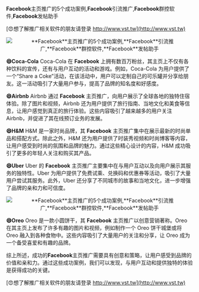 **Facebook**主页推广的5个成功案例,**Facebook**引流推广,**Facebook**群控软件,**Facebook**发帖助手

[😍想了解推广相关软件的朋友请登录 http://www.vst.tw](http://www.vst.tw)

 <center><img src="https://vst.tw/MP4/tuiguang/png/3.png" alt="**Facebook**主页推广的5个成功案例,**Facebook**引流推广,**Facebook**群控软件,**Facebook**发帖助手"></center>

**😄Coca-Cola**
Coca-Cola 在 **Facebook** 上拥有数百万粉丝，其主页上不仅有各种饮料的宣传，还有与用户互动的活动和游戏。例如，Coca-Cola 为用户提供了一个“Share a Coke”活动，在该活动中，用户可以定制自己的可乐罐并分享给朋友。这一活动吸引了大量用户参与，提高了品牌的知名度和好感度。

**😄Airbnb**
Airbnb 通过 **Facebook** 主页推广，向用户展示了全球各地的独特住宿体验。除了图片和视频，Airbnb 还为用户提供了旅行指南、当地文化和美食等信息，让用户感觉到真正的旅行体验。这些内容吸引了越来越多的用户关注 Airbnb，并促进了其在线预订业务的发展。

**😄H&M**
H&M 是一家时尚品牌，其 **Facebook** 主页推广集中在展示最新的时尚单品和搭配方式。除此之外，H&M 还为用户提供了时装秀视频和时尚博客等内容，让用户感受到时尚的氛围和品牌的魅力。通过这些精心设计的内容，H&M 成功吸引了更多的年轻人关注和购买其产品。

**😄Uber**
Uber 的 **Facebook** 主页推广主要集中在与用户互动以及向用户展示其服务的独特性。Uber 为用户提供了免费试乘、兑换码和优惠券等活动，吸引了大量用户尝试其服务。此外，Uber 还分享了不同城市的故事和当地文化，进一步增强了品牌的亲和力和可信度。

 <center><img src="https://vst.tw/MP4/tuiguang/png/8.png" alt="**Facebook**主页推广的5个成功案例,**Facebook**引流推广,**Facebook**群控软件,**Facebook**发帖助手"></center>

**😄Oreo**
Oreo 是一款小圆饼干，其 **Facebook** 主页推广以创意营销著称。Oreo 在其主页上发布了许多有趣的图片和视频，例如制作一个 Oreo 饼干城堡或将 Oreo 融入到各种食物中。这些内容吸引了大量用户的关注和分享，让 Oreo 成为一个备受喜爱和有趣的品牌。

综上所述，成功的**Facebook**主页推广需要具有创意和策略，让用户感受到品牌的价值和亲和力。通过这些成功案例，我们可以发现，与用户互动和提供独特的体验是获得成功的关键。

[😍想了解推广相关软件的朋友请登录 http://www.vst.tw](http://www.vst.tw)



